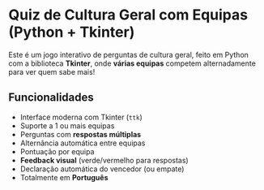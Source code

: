 #  Quiz de Cultura Geral com Equipas (Python + Tkinter)

Este é um jogo interativo de perguntas de cultura geral, feito em Python com a biblioteca **Tkinter**, onde **várias equipas** competem alternadamente para ver quem sabe mais!

##  Funcionalidades

- Interface moderna com Tkinter (`ttk`)
- Suporte a 1 ou mais equipas
- Perguntas com **respostas múltiplas**
- Alternância automática entre equipas
- Pontuação por equipa
- **Feedback visual** (verde/vermelho para respostas)
- Declaração automática do vencedor (ou empate)
- Totalmente em **Português**
